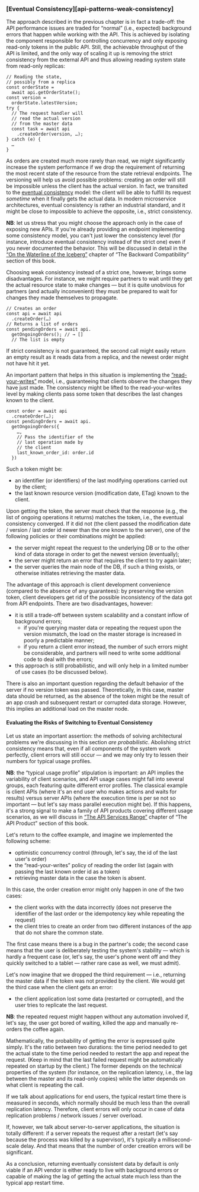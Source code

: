 ### [Eventual Consistency][api-patterns-weak-consistency]

The approach described in the previous chapter is in fact a trade-off: the API performance issues are traded for “normal” (i.e., expected) background errors that happen while working with the API. This is achieved by isolating the component responsible for controlling concurrency and only exposing read-only tokens in the public API. Still, the achievable throughput of the API is limited, and the only way of scaling it up is removing the strict consistency from the external API and thus allowing reading system state from read-only replicas:

```
// Reading the state,
// possibly from a replica
const orderState = 
  await api.getOrderState();
const version = 
  orderState.latestVersion;
try {
  // The request handler will
  // read the actual version
  // from the master data
  const task = await api
    .createOrder(version, …);
} catch (e) {
  …
}
```

As orders are created much more rarely than read, we might significantly increase the system performance if we drop the requirement of returning the most recent state of the resource from the state retrieval endpoints. The versioning will help us avoid possible problems: creating an order will still be impossible unless the client has the actual version. In fact, we transited to the [eventual consistency](https://en.wikipedia.org/wiki/Consistency_model#Eventual_consistency) model: the client will be able to fulfill its request *sometime* when it finally gets the actual data. In modern microservice architectures, eventual consistency is rather an industrial standard, and it might be close to impossible to achieve the opposite, i.e., strict consistency.

**NB**: let us stress that you might choose the approach only in the case of exposing new APIs. If you're already providing an endpoint implementing some consistency model, you can't just lower the consistency level (for instance, introduce eventual consistency instead of the strict one) even if you never documented the behavior. This will be discussed in detail in the [“On the Waterline of the Iceberg”](#back-compat-iceberg-waterline) chapter of “The Backward Compatibility” section of this book.

Choosing weak consistency instead of a strict one, however, brings some disadvantages. For instance, we might require partners to wait until they get the actual resource state to make changes — but it is quite unobvious for partners (and actually inconvenient) they must be prepared to wait for changes they made themselves to propagate.

```
// Creates an order
const api = await api
  .createOrder(…)
// Returns a list of orders
const pendingOrders = await api.
  getOngoingOrders(); // → []
  // The list is empty
```

If strict consistency is not guaranteed, the second call might easily return an empty result as it reads data from a replica, and the newest order might not have hit it yet.

An important pattern that helps in this situation is implementing the [“read-your-writes”](https://en.wikipedia.org/wiki/Consistency_model#Read-your-writes_consistency) model, i.e., guaranteeing that clients observe the changes they have just made. The consistency might be lifted to the read-your-writes level by making clients pass some token that describes the last changes known to the client.

```
const order = await api
  .createOrder(…);
const pendingOrders = await api.
  getOngoingOrders({
    …,
    // Pass the identifier of the
    // last operation made by
    // the client
    last_known_order_id: order.id
  })
```

Such a token might be:
  * an identifier (or identifiers) of the last modifying operations carried out by the client;
  * the last known resource version (modification date, ETag) known to the client.

Upon getting the token, the server must check that the response (e.g., the list of ongoing operations it returns) matches the token, i.e., the eventual consistency converged. If it did not (the client passed the modification date / version / last order id newer than the one known to the server), one of the following policies or their combinations might be applied:
  * the server might repeat the request to the underlying DB or to the other kind of data storage in order to get the newest version (eventually);
  * the server might return an error that requires the client to try again later;
  * the server queries the main node of the DB, if such a thing exists, or otherwise initiates retrieving the master data.

The advantage of this approach is client development convenience (compared to the absence of any guarantees): by preserving the version token, client developers get rid of the possible inconsistency of the data got from API endpoints. There are two disadvantages, however:
  * it is still a trade-off between system scalability and a constant inflow of background errors;
      * if you're querying master data or repeating the request upon the version mismatch, the load on the master storage is increased in poorly a predictable manner;
      * if you return a client error instead, the number of such errors might be considerable, and partners will need to write some additional code to deal with the errors;
  * this approach is still probabilistic, and will only help in a limited number of use cases (to be discussed below).

There is also an important question regarding the default behavior of the server if no version token was passed. Theoretically, in this case, master data should be returned, as the absence of the token might be the result of an app crash and subsequent restart or corrupted data storage. However, this implies an additional load on the master node.

#### Evaluating the Risks of Switching to Eventual Consistency

Let us state an important assertion: the methods of solving architectural problems we're discussing in this section *are probabilistic*. Abolishing strict consistency means that, even if all components of the system work perfectly, client errors will still occur — and we may only try to lessen their numbers for typical usage profiles.

**NB**: the “typical usage profile” stipulation is important: an API implies the variability of client scenarios, and API usage cases might fall into several groups, each featuring quite different error profiles. The classical example is client APIs (where it's an end user who makes actions and waits for results) versus server APIs (where the execution time is per se not so important — but let's say mass parallel execution might be). If this happens, it's a strong signal to make a family of API products covering different usage scenarios, as we will discuss in [“The API Services Range”](#api-product-range) chapter of “The API Product” section of this book.

Let's return to the coffee example, and imagine we implemented the following scheme:
  * optimistic concurrency control (through, let's say, the id of the last user's order)
  * the “read-your-writes” policy of reading the order list (again with passing the last known order id as a token)
  * retrieving master data in the case the token is absent.

In this case, the order creation error might only happen in one of the two cases:
  * the client works with the data incorrectly (does not preserve the identifier of the last order or the idempotency key while repeating the request)
  * the client tries to create an order from two different instances of the app that do not share the common state.

The first case means there is a bug in the partner's code; the second case means that the user is deliberately testing the system's stability — which is hardly a frequent case (or, let's say, the user's phone went off and they quickly switched to a tablet — rather rare case as well, we must admit).

Let's now imagine that we dropped the third requirement — i.e., returning the master data if the token was not provided by the client. We would get the third case when the client gets an error:
  * the client application lost some data (restarted or corrupted), and the user tries to replicate the last request.

**NB**: the repeated request might happen without any automation involved if, let's say, the user got bored of waiting, killed the app and manually re-orders the coffee again.

Mathematically, the probability of getting the error is expressed quite simply. It's the ratio between two durations: the time period needed to get the actual state to the time period needed to restart the app and repeat the request. (Keep in mind that the last failed request might be automatically repeated on startup by the client.) The former depends on the technical properties of the system (for instance, on the replication latency, i.e., the lag between the master and its read-only copies) while the latter depends on what client is repeating the call.

If we talk about applications for end users, the typical restart time there is measured in seconds, which normally should be much less than the overall replication latency. Therefore, client errors will only occur in case of data replication problems / network issues / server overload.

If, however, we talk about server-to-server applications, the situation is totally different: if a server repeats the request after a restart (let's say because the process was killed by a supervisor), it's typically a millisecond-scale delay. And that means that the number of order creation errors will be significant.

As a conclusion, returning eventually consistent data by default is only viable if an API vendor is either ready to live with background errors or capable of making the lag of getting the actual state much less than the typical app restart time.
